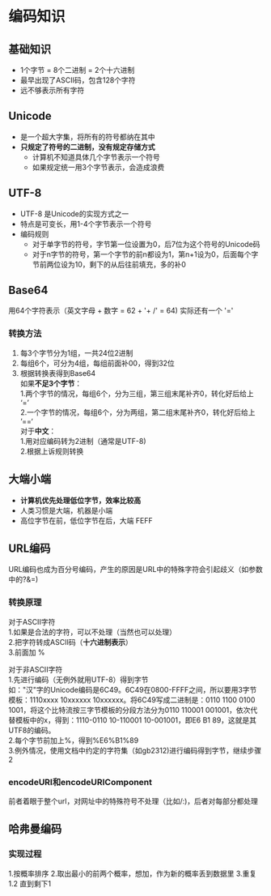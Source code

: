 # 编码知识
## 基础知识
+ 1个字节 = 8个二进制 = 2个十六进制
+ 最早出现了ASCII码，包含128个字符
+ 远不够表示所有字符
## Unicode
+ 是一个超大字集，将所有的符号都纳在其中
+ **只规定了符号的二进制，没有规定存储方式**
  - 计算机不知道具体几个字节表示一个符号
  - 如果规定统一用3个字节表示，会造成浪费

## UTF-8
+ UTF-8 是Unicode的实现方式之一
+ 特点是可变长，用1-4个字节表示一个符号
+ 编码规则
  - 对于单字节的符号，字节第一位设置为0，后7位为这个符号的Unicode码
  - 对于n字节的符号，第一个字节的前n都设为1，第n+1设为0，后面每个字节前两位设为10，剩下的从后往前填充，多的补0

## Base64
用64个字符表示（英文字母 + 数字 = 62 + '+ /' = 64) 实际还有一个 '='  
### 转换方法
1. 每3个字节分为1组，一共24位2进制  
2. 每组6个，可分为4组，每组前面补00，得到32位  
3. 根据转换表得到Base64  
如果**不足3个字节**：  
1.两个字节的情况，每组6个，分为三组，第三组末尾补齐0，转化好后给上 ‘=’  
2.一个字节的情况，每组6个，分为两组，第二组末尾补齐0，转化好后给上 ’==‘  
对于**中文**：  
1.用对应编码转为2进制（通常是UTF-8)  
2.根据上诉规则转换  


## 大端小端
+ **计算机优先处理低位字节，效率比较高**
+ 人类习惯是大端，机器是小端
+ 高位字节在前，低位字节在后，大端 FEFF

## URL编码
URL编码也成为百分号编码，产生的原因是URL中的特殊字符会引起歧义（如参数中的?&=)  
### 转换原理
对于ASCII字符  
1.如果是合法的字符，可以不处理（当然也可以处理）  
2.把字符转成ASCII码（**十六进制表示**）  
3.前面加 %  
  
对于非ASCII字符  
1.先进行编码（无例外就用UTF-8）得到字节  
如："汉"字的Unicode编码是6C49。6C49在0800-FFFF之间，所以要用3字节模板：1110xxxx 10xxxxxx 10xxxxxx。将6C49写成二进制是：0110 1100 0100 1001，将这个比特流按三字节模板的分段方法分为0110 110001 001001，依次代替模板中的x，得到：1110-0110 10-110001 10-001001，即E6 B1 89，这就是其UTF8的编码。  
2.每个字节前加上%，得到%E6%B1%89  
3.例外情况，使用文档中约定的字符集（如gb2312)进行编码得到字节，继续步骤2

### encodeURI和encodeURIComponent
前者着眼于整个url，对网址中的特殊符号不处理（比如/:)，后者对每部分都处理  

## 哈弗曼编码
### 实现过程
1.按概率排序
2.取出最小的前两个概率，想加，作为新的概率丢到数据里
3.重复1.2 直到剩下1

